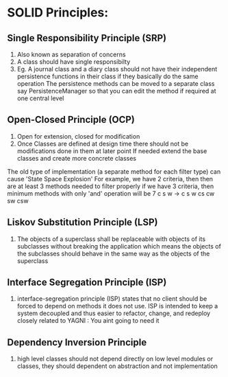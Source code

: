 # SOLID Principles:

## Single Responsibility Principle (SRP)
1. Also known as separation of concerns
2. A class should have single responsibilty
3. Eg. A journal class and a diary class should not have their independent persistence functions in their class if they basically
do the same operation
The persistence methods can be moved to a separate class say PersistenceManager so that you can edit the method if required at one
central level

## Open-Closed Principle (OCP)
1. Open for extension, closed for modification
2. Once Classes are defined at design time there should not be modifications done in them at later point
If needed extend the base classes and create more concrete classes

The old type of implementation (a separate method for each filter type) can cause 'State Space Explosion'
For example,
we have 2 criteria, then then are at least 3 methods needed to filter properly
if we have 3 criteria, then minimum methods with only 'and' operation will be 7
c s w -> c s w cs cw sw csw

## Liskov Substitution Principle (LSP)
1. The objects of a superclass shall be replaceable with objects of its subclasses without breaking the application
which means the objects of the subclasses should behave in the same way as the objects of the superclass

## Interface Segregation Principle (ISP)
1. interface-segregation principle (ISP) states that no client should be forced to depend on methods it does not use. 
ISP is intended to keep a system decoupled and thus easier to refactor, change, and redeploy
closely related to YAGNI : You aint going to need it

## Dependency Inversion Principle
1. high level classes should not depend directly on low level modules or classes, they should dependent on abstraction and not
implementation